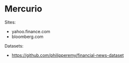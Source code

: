 # Mercurio

Sites:
- yahoo.finance.com
- bloomberg.com

Datasets:
- https://github.com/philipperemy/financial-news-dataset